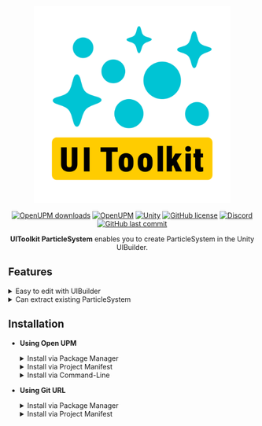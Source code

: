 <p align="center">
<a href="#"><img src="Docs/Logo.svg" width="400"></a>
</p>
<p align="center">
<a href="#"><img src="https://img.shields.io/badge/dynamic/json?amp;label=downloads&amp;query=%24.downloads&amp;url=https%3A%2F%2Fpackage.openupm.com%2Fdownloads%2Fpoint%2Fall-time%2Fcom.mainragames.uitoolkit-particlesystem&label=Downloads&logoColor=44444E&labelColor=FFD93D&color=44444E" alt="OpenUPM downloads"></a>
<!-- <a href="https://github.com/MainraStudio/UI-Toolkit-Particle-System/releases"><img src="https://img.shields.io/github/downloads/MainraStudio/UI-Toolkit-Particle-System/total?logoColor=44444E&label=Downloads&labelColor=FFD93D&color=44444E" alt="GitHub downloads"></a> -->
<a href="https://openupm.com/packages/com.mainragames.uitoolkit-particlesystem/"><img src="https://img.shields.io/npm/v/com.mainragames.uitoolkit-particlesystem?label=OpenUPM&registry_uri=https://package.openupm.com&&logoColor=44444E&labelColor=FFD93D&color=44444E" alt="OpenUPM"></a>
<a href="#"><img src="https://img.shields.io/badge/Unity-2021.2+-57b9d3?logo=unity&logoColor=44444E&labelColor=FFD93D&color=44444E" alt="Unity"></a>
<a href="https://github.com/MainraStudio/UI-Toolkit-Particle-System/blob/master/LICENSE"><img src="https://img.shields.io/github/license/MainraStudio/UI-Toolkit-Particle-System?label=License&logoColor=44444E&labelColor=FFD93D&color=44444E" alt="GitHub license"></a>
<!-- <a href="https://github.com/MainraStudio/UI-Toolkit-Particle-System/releases/latest"><img src="https://img.shields.io/github/release/MainraStudio/UI-Toolkit-Particle-System" alt="GitHub release"></a> -->
<a href="https://discord.gg/zreAsusu25"><img src="https://img.shields.io/discord/795514153703440434?logo=discord&logoColor=44444E&label=Discord&labelColor=FFD93D&color=44444E" alt="Discord"></a>
<a href="#"><img src="https://img.shields.io/github/last-commit/MainraStudio/UI-Toolkit-Particle-System?logoColor=44444E&label=Last%20Commit&labelColor=FFD93D&color=44444E" alt="GitHub last commit"/></a>
</p>
<p align="center">
<b>UIToolkit ParticleSystem</b> enables you to create ParticleSystem in the Unity UIBuilder.
</p>

## Features
<details>
  <summary>Easy to edit with UIBuilder</summary>
  <br/>

  > <a href="#"><img src="Docs/Images/001. Easy to edit with UIBuilder.gif" width="800"></a>
</details>
<details>
  <summary>Can extract existing ParticleSystem</summary>
  <br/>

  > <a href="#"><img src="Docs/Images/002. Can extract existing ParticleSystem.gif" width="800"></a>
</details>

## Installation

- **Using Open UPM**
  
  <details>
    <summary>Install via Package Manager</summary>
    
    - Open **`Edit > Project Settings > Package Manager`**
    - Add a new Scoped Registry (or edit the existing OpenUPM entry)
  
      | | |
      | --- | --- |
      | **Name** | `package.openupm.com` |
      | **URL** | `https://package.openupm.com` |
      | **Scope(s)** | `com.annulusgames.alchemy` |
      | | `com.mainragames.uitoolkit-particlesystem` |
    - Click **`Apply`**
    - Open **`Window > Package Management > Package Manager`**
    - Click **`+`**
    - Select **`Install package by name...`**
    - Paste **`com.mainragames.uitoolkit-particlesystem`** into **Name**
    - Click **`Install`**
      
  </details>
  <details>
    <summary>Install via Project Manifest</summary>

    - Merge the snippet to [Packages/manifest.json](https://docs.unity3d.com/Manual/upm-manifestPrj.html)
      
      ```json
      {
          "scopedRegistries": [
              {
                  "name": "package.openupm.com",
                  "url": "https://package.openupm.com",
                  "scopes": [
                      "com.annulusgames.alchemy",
                      "com.mainragames.uitoolkit-particlesystem"
                  ]
              }
          ],
          "dependencies": {
              "com.mainragames.uitoolkit-particlesystem": "1.0.4"
          }
      }
      ```
      
  </details>
  <details>
    <summary>Install via Command-Line</summary>

    - > (Optional) install openupm-cli. Ignore if already installed.
      
      ```console
      npm install -g openupm-cli
      ```
      
    - Go to your unity project directory
      
      ```cmd
      cd YOUR_UNITY_PROJECT_DIR
      ```
    - Install package: com.mainragames.uitoolkit-particlesystem
      
      ```console
      openupm add com.mainragames.uitoolkit-particlesystem
      ```
      
  </details>
  
- **Using Git URL**
  
  <details>
    <summary>Install via Package Manager</summary>
    
    - Open **`Edit > Project Settings > Package Manager`**
    - Click **`+`**
    - Select **`Install package from git URL...`**
    - > (Optional) if you haven't installed [Alchemy](https://github.com/annulusgames/Alchemy), Enter the following URL First:
      
      ```
      https://github.com/annulusgames/Alchemy.git?path=/Alchemy/Assets/Alchemy
      ```
      
    - Enter the following URL:
      
      ```
      https://github.com/MainraStudio/UI-Toolkit-Particle-System.git?path=Packages/UIToolkitParticleSystem
      ```
      
    - Click **`Install`**

  </details>
  <details>
    <summary>Install via Project Manifest</summary>

    - Merge the snippet to [Packages/manifest.json](https://docs.unity3d.com/Manual/upm-manifestPrj.html)
    
      ```json
      {
          "dependencies": {
              "com.mainragames.uitoolkit-particlesystem": "https://github.com/MainraStudio/UI-Toolkit-Particle-System.git?path=Packages/UIToolkitParticleSystem"
          }
      }
      ```
      
   - > (Optional) if you haven't installed [Alchemy](https://github.com/annulusgames/Alchemy)
     
      ```json
      {
          "dependencies": {
              "com.annulusgames.alchemy": "https://github.com/annulusgames/Alchemy.git?path=/Alchemy/Assets/Alchemy"
          }
      }
      ```
      
  </details>
